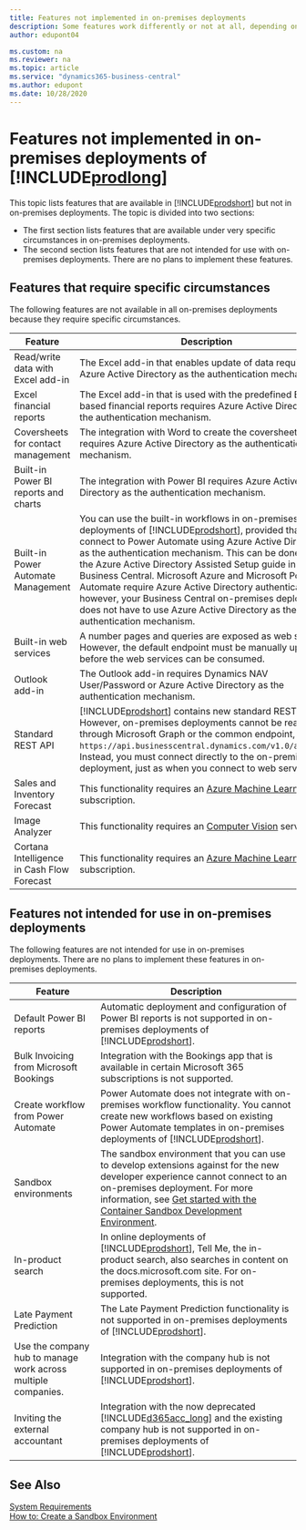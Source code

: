 ```yaml
---
title: Features not implemented in on-premises deployments
description: Some features work differently or not at all, depending on whether your Business Central solution is in the cloud or on-premises.
author: edupont04

ms.custom: na
ms.reviewer: na
ms.topic: article
ms.service: "dynamics365-business-central"
ms.author: edupont
ms.date: 10/28/2020
---
```

# Features not implemented in on-premises deployments of [!INCLUDE[prodlong](includes/prodlong.md)]

This topic lists features that are available in [!INCLUDE[prodshort](includes/prodshort.md)] but not in on-premises deployments. The topic is divided into two sections:

- The first section lists features that are available under very specific circumstances in on-premises deployments.  
- The second section lists features that are not intended for use with on-premises deployments. There are no plans to implement these features.  

## Features that require specific circumstances

The following features are not available in all on-premises deployments because they require specific circumstances.  

|**Feature**  |**Description**  |
|---------|---------|
|Read/write data with Excel add-in  |The Excel add-in that enables update of data requires Azure Active Directory as the authentication mechanism.   |
|Excel financial reports | The Excel add-in that is used with the predefined Excel-based financial reports requires Azure Active Directory as the authentication mechanism.  |
|Coversheets for contact management |The integration with Word to create the coversheets requires Azure Active Directory as the authentication mechanism. |
|Built-in Power BI reports and charts |The integration with Power BI requires Azure Active Directory as the authentication mechanism. |
|Built-in Power Automate Management |You can use the built-in workflows in on-premises deployments of [!INCLUDE[prodshort](includes/prodshort.md)], provided that you connect to Power Automate using Azure Active Directory as the authentication mechanism. This can be done using the Azure Active Directory Assisted Setup guide in Business Central. Microsoft Azure and Microsoft Power Automate require Azure Active Directory authentication; however, your Business Central on-premises deployment does not have to use Azure Active Directory as the general authentication mechanism.|
|Built-in web services |A number pages and queries are exposed as web services. However, the default endpoint must be manually updated before the web services can be consumed. |
|Outlook add-in  |The Outlook add-in requires Dynamics NAV User/Password or Azure Active Directory as the authentication mechanism. |
|Standard REST API | [!INCLUDE[prodshort](includes/prodshort.md)] contains new standard REST APIs. However, on-premises deployments cannot be reached through Microsoft Graph or the common endpoint, `https://api.businesscentral.dynamics.com/v1.0/api/beta`. Instead, you must connect directly to the on-premises deployment, just as when you connect to web services. |
|Sales and Inventory Forecast|This functionality requires an [Azure Machine Learning](/azure/machine-learning/) subscription.|
|Image Analyzer|This functionality requires an [Computer Vision](/azure/cognitive-services/computer-vision/) service.|
|Cortana Intelligence in Cash Flow Forecast|This functionality requires an [Azure Machine Learning](/azure/machine-learning/) subscription.|

## Features not intended for use in on-premises deployments

The following features are not intended for use in on-premises deployments. There are no plans to implement these features in on-premises deployments.

|**Feature**  |**Description**  |
|---------|---------|
|Default Power BI reports |Automatic deployment and configuration of Power BI reports is not supported in on-premises deployments of [!INCLUDE[prodshort](includes/prodshort.md)].  |
|Bulk Invoicing from Microsoft Bookings |Integration with the Bookings app that is available in certain Microsoft 365 subscriptions is not supported.  |
|Create workflow from Power Automate |Power Automate does not integrate with on-premises workflow functionality. You cannot create new workflows based on existing Power Automate templates in on-premises deployments of [!INCLUDE[prodshort](includes/prodshort.md)]. |
|Sandbox environments  |The sandbox environment that you can use to develop extensions against for the new developer experience cannot connect to an on-premises deployment. For more information, see [Get started with the Container Sandbox Development Environment](developer/devenv-get-started-container-sandbox.md). |
|In-product search |In online deployments of [!INCLUDE[prodshort](includes/prodshort.md)], Tell Me, the in-product search, also searches in content on the docs.microsoft.com site. For on-premises deployments, this is not supported.  |
|Late Payment Prediction|The Late Payment Prediction functionality is not supported in on-premises deployments of [!INCLUDE[prodshort](includes/prodshort.md)].  |
|Use the company hub to manage work across multiple companies.|Integration with the company hub is not supported in on-premises deployments of [!INCLUDE[prodshort](includes/prodshort.md)]. |
|Inviting the external accountant |Integration with the now deprecated [!INCLUDE[d365acc_long](includes/d365acc_long_md.md)] and the existing company hub is not supported in on-premises deployments of [!INCLUDE[prodshort](includes/prodshort.md)].  |

## See Also

[System Requirements](deployment/system-requirement-business-central.md)  
[How to: Create a Sandbox Environment](/dynamics365/business-central/across-how-create-sandbox-environment?toc=/dynamics365/business-central/dev-itpro/toc.json)  
